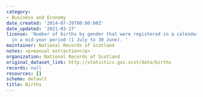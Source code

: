 ```yaml
---
category:
- Business and Economy
date_created: '2014-07-29T00:00:00Z'
date_updated: '2021-03-17'
license: 'Number of births by gender that were registered in a calendar year, or occurred
  in a mid-year period (1 July to 30 June). '
maintainer: National Records of Scotland
notes: <p>manual extraction</p>
organization: National Records of Scotland
original_dataset_link: http://statistics.gov.scot/data/births
records: null
resources: []
schema: default
title: Births
---
```

